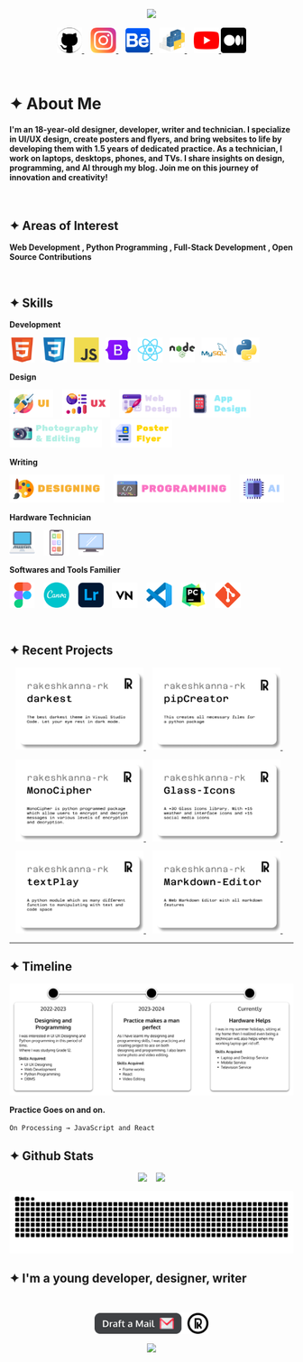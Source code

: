 <p align="center">
  <img src="https://capsule-render.vercel.app/api?type=waving&height=275&color=gradient&text=Rakesh%20Kanna&section=header&reversal=true&textBg=false&fontColor=ffffff&fontSize=80"/>
</p>

<p align="center">
  <a href="https://github.com/rakeshkanna-rk" alt="github">
    <img src="images/github.png" alt="github" width="45px" height="45px">
  </a>&nbsp;&nbsp;
  <a href="./instagram.md">
    <img src="images/instagram.png" alt="instagram" width="45px" height="45px">
  </a>&nbsp;&nbsp;
  <a href="https://www.behance.net/rakesh_kanna">
    <img src="https://raw.githubusercontent.com/devicons/devicon/master/icons/behance/behance-original.svg" alt="behance" width="45px" height="45px">
  </a>&nbsp;&nbsp;
  <a href="https://pypi.org/user/rakeshkanna/">
    <img src="https://raw.githubusercontent.com/devicons/devicon/master/icons/pypi/pypi-original.svg" alt="pypi" width="45px" height="45px">
  </a>&nbsp;&nbsp;
  <a href="https://www.youtube.com/@rakeshkanna-rk">
    <img src="images/youtube.png" alt="youtube" width="45px" height="45px">
  </a>
  <a href="https://medium.com/@rakeshkanna0108">
    <img src="images/medium.png" alt="medium" width="45px" height="45px">
  </a>
</p>


&nbsp;
&nbsp;
&nbsp;

# ✦ About Me

#### I'm an 18-year-old designer, developer, writer and technician. I specialize in UI/UX design, create posters and flyers, and bring websites to life by developing them with 1.5 years of dedicated practice. As a technician, I work on laptops, desktops, phones, and TVs. I share insights on design, programming, and AI through my blog. Join me on this journey of innovation and creativity!

<br>

## ✦ Areas of Interest

**Web Development , Python Programming , Full-Stack Development ,  Open Source Contributions**

<br>

## ✦ Skills

**Development**

<p>
  <img src="https://raw.githubusercontent.com/devicons/devicon/master/icons/html5/html5-original.svg" alt="html" width="45px", height="45px">&nbsp;&nbsp;
  <img src="https://raw.githubusercontent.com/devicons/devicon/master/icons/css3/css3-original.svg" alt="css" width="45px", height="45px">&nbsp;&nbsp;
  <img src="https://raw.githubusercontent.com/devicons/devicon/master/icons/javascript/javascript-original.svg" alt="js" width="45px", height="45px">&nbsp;&nbsp;
  <img src="https://raw.githubusercontent.com/devicons/devicon/master/icons/bootstrap/bootstrap-original.svg" alt="bootstrap" width="45px", height="45px">&nbsp;&nbsp;
  <img src="https://raw.githubusercontent.com/devicons/devicon/master/icons/react/react-original.svg" alt="react" width="45px", height="45px">&nbsp;&nbsp;
  <img src="https://raw.githubusercontent.com/devicons/devicon/master/icons/nodejs/nodejs-original-wordmark.svg" alt="nodejs" width="45px", height="45px">&nbsp;&nbsp;
  <img src="https://raw.githubusercontent.com/devicons/devicon/master/icons/mysql/mysql-original-wordmark.svg" alt="mysql" width="45px", height="45px">&nbsp;&nbsp;
  <img src="https://raw.githubusercontent.com/devicons/devicon/master/icons/python/python-original.svg" alt="python" width="45px", height="45px">
</p>

**Design**
<p>
  <img src="images/UI.png" alt="UI" height="50px">  &nbsp;&nbsp;
  <img src="images/UX.png" alt="UX" height="50px">  &nbsp;&nbsp;
  <img src="images/WebDesign.png" alt="Web Design" height="50px">  &nbsp;&nbsp;
  <img src="images/AppDesign.png" alt="App Design" height="50px">  &nbsp;&nbsp;
  <img src="images/PhotographyNEditing.png" alt="Photography Editing" height="50px"> &nbsp;&nbsp; 
  <img src="images/PosterNFlyer.png" alt="Poster and Flyer" height="50px">  &nbsp;&nbsp;
</p>

**Writing**
<p>
  <img src="images/Designing.png" alt="Designing" height="50px">  &nbsp;&nbsp;
  <img src="images/Programming.png" alt="Programming" height="50px">  &nbsp;&nbsp;
  <img src="images/ai.png" alt="vscode" height="50px">  &nbsp;&nbsp;
</p>

**Hardware Technician**
<p>
  <img src="images/laptop.png" alt="laptop" width="45px", height="45px"> &nbsp;&nbsp;
  <img src="images/mobile.png" alt="phone" width="45px", height="45px"> &nbsp;&nbsp;
  <img src="images/tv.png" alt="tv" width="45px", height="45px">
</p>

**Softwares and Tools Familier**
<p>
  <img src="https://raw.githubusercontent.com/devicons/devicon/master/icons/figma/figma-original.svg" alt="figma" width="45px", height="45px">  &nbsp;&nbsp;
  <img src="https://raw.githubusercontent.com/devicons/devicon/master/icons/canva/canva-original.svg" alt="canva" width="45px", height="45px">  &nbsp;&nbsp;
  <img src="images/lightroom.png" alt="photoshop-lightrooms" width="45px", height="45px"> &nbsp;&nbsp;
  <img src="images/vneditor.png" alt="photoshop-vneditor" width="45px", height="45px"> &nbsp;&nbsp;
  <img src="https://raw.githubusercontent.com/devicons/devicon/master/icons/vscode/vscode-original.svg" alt="vscode" width="45px", height="45px">  &nbsp;&nbsp;
  <img src="https://raw.githubusercontent.com/devicons/devicon/master/icons/pycharm/pycharm-original.svg" alt="vscode" width="45px", height="45px">  &nbsp;&nbsp;
  <img src="https://raw.githubusercontent.com/devicons/devicon/master/icons/git/git-original.svg" alt="git" width="45px", height="45px">
</p>

&nbsp;
&nbsp;
&nbsp;

## ✦ Recent Projects

<p align="center">
<a href="https://github.com/rakeshkanna-rk/darkest">
  <img src="images/darkest.png" alt="Portfolio" style="width:45%; min-width:200px; max-width:100%; height:auto;">
</a>
    &nbsp;&nbsp;
<a href="https://github.com/rakeshkanna-rk/pipCreator">
  <img src="images/pipcreator.png" alt="Portfolio" style="width:45%; min-width:200px; max-width:100%; height:auto;">
</a>
    &nbsp;&nbsp;
</p>

<p align="center">
<a href="https://github.com/rakeshkanna-rk/MonoCipher">
  <img src="images/monocipher.png" alt="Portfolio" style="width:45%; min-width:200px; max-width:100%; height:auto;">
</a>
    &nbsp;&nbsp;
<a href="https://github.com/rakeshkanna-rk/Glass-Icons">
  <img src="images/glassicons.png" alt="Portfolio" style="width:45%; min-width:200px; max-width:100%; height:auto;">
</a>
  &nbsp;&nbsp;
</p>

<p align="center">
<a href="https://github.com/rakeshkanna-rk/textPLay">
  <img src="images/textplay.png" alt="Portfolio" style="width:45%; min-width:200px; max-width:100%; height:auto;">
</a>
&nbsp;&nbsp;
<a href="https://github.com/rakeshkanna-rk/Markdown-Editor">
  <img src="images/markdowneditor.png" alt="Portfolio" style="width:45%; min-width:200px; max-width:100%; height:auto;">
</a>
&nbsp;&nbsp;
</p>

---

## ✦ Timeline

<p align="center">
<img src="images/timeline.svg" alt="Timeline" style="width:100%; min-width:100%; max-width:100%; height:auto;">
</p>

**Practice Goes on and on.**

`On Processing → JavaScript and React`

## ✦ Github Stats

<p align="center">
<img src="https://github-readme-stats.vercel.app/api/top-langs/?username=rakeshkanna-rk&layout=donut&theme=transparent&border_radius=20">
&nbsp;&nbsp;
<img src="https://github-readme-streak-stats-salesp07.vercel.app?user=rakeshkanna-rk&border_radius=20&background=EBEBEB00&ring=EB5454&fire=EB5454&currStreakNum=EBEBEB&border=EBEBEB&stroke=EBEBEB&sideNums=EBEBEB&currStreakLabel=EBEBEB&sideLabels=EBEBEB&dates=EBEBEB">
</p>

![snake gif](https://github.com/rakeshkanna-rk/rakeshkanna-rk/blob/output/github-contribution-grid-snake.svg)

## ✦ I'm a young developer, designer, writer

&nbsp;
&nbsp;
&nbsp;
&nbsp;
&nbsp;
&nbsp;

<p align="center">
  <a href="mailto:rakeshkanna0108@gmail.com">
    <img src="images/cta-mail-with-logo.svg" style="width:40%;min-width:200px; max-width:75%; height:auto;" alt="mail"/>
  </a>
</p>


<p align="center">
  <img src="https://capsule-render.vercel.app/api?type=waving&color=gradient&height=100&section=footer"/>
</p>

<!---
rakeshkanna-rk/rakeshkanna-rk is a ✨ special ✨ repository because its `README.md` (this file) appears on your GitHub profile.
You can click the Preview link to take a look at your changes.
--->
